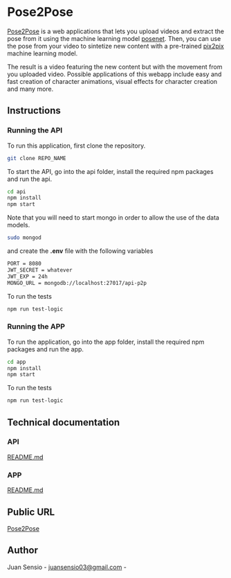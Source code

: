 # Pose2Pose

[Pose2Pose](http://pose2pose.surge.sh) is a web applications that lets you upload videos and extract the pose from it using the machine learning model [posenet](https://www.npmjs.com/package/@tensorflow-models/posenet). Then, you can use the pose from your video to sintetize new content with a pre-trained [pix2pix](https://github.com/affinelayer/pix2pix-tensorflow) machine learning model.

The result is a video featuring the new content but with the movement from you uploaded video. Possible applications of this webapp include easy and fast creation of character animations, visual effects for character creation and many more.

## Instructions

### Running the API

To run this application, first clone the repository.

```bash
git clone REPO_NAME
```

To start the API, go into the api folder, install the required npm packages and run the api.

```bash
cd api
npm install
npm start
```

Note that you will need to start mongo in order to allow the use of the data models.

```bash
sudo mongod
```

and create the **.env** file with the following variables

```bash
PORT = 8080
JWT_SECRET = whatever 
JWT_EXP = 24h
MONGO_URL = mongodb://localhost:27017/api-p2p
```

To run the tests

```bash
npm run test-logic
```

### Running the APP

To run the application, go into the app folder, install the required npm packages and run the app.

```bash
cd app
npm install
npm start
```

To run the tests

```bash
npm run test-logic
```

## Technical documentation

### API

[README.md](api/README.md)

### APP

[README.md](app/README.md)

## Public URL

[Pose2Pose](http://pose2pose.surge.sh)

## Author

Juan Sensio - juansensio03@gmail.com -